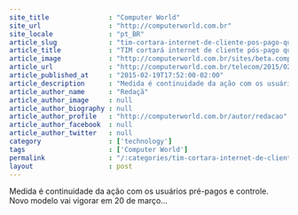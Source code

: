 ```yaml
---
site_title               : "Computer World"
site_url                 : "http://computerworld.com.br"
site_locale              : "pt_BR"
article_slug             : "tim-cortara-internet-de-cliente-pos-pago-que-atingir-franquia"
article_title            : "TIM cortará internet de cliente pós-pago que atingir franquia"
article_image            : "http://computerworld.com.br/sites/beta.computerworld.com.br/files/news_articles/smartphone_busca_625.jpg"
article_url              : "http://computerworld.com.br/telecom/2015/02/19/tim-cortara-internet-de-cliente-pos-pago-que-atingir-franquia"
article_published_at     : "2015-02-19T17:52:00-02:00"
article_description      : "Medida é continuidade da ação com os usuários pré-pagos e controle. Novo modelo vai vigorar em 20 de março..."
article_author_name      : "Redaçã"
article_author_image     : null
article_author_biography : null
article_author_profile   : "http://computerworld.com.br/autor/redacao"
article_author_facebook  : null
article_author_twitter   : null
category                 : ['technology']
tags                     : ['Computer World']
permalink                : "/:categories/tim-cortara-internet-de-cliente-pos-pago-que-atingir-franquia/"
layout                   : post
---
```


Medida é continuidade da ação com os usuários pré-pagos e controle. Novo modelo vai vigorar em 20 de março...
